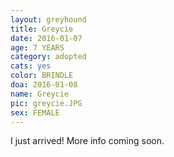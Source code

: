```yaml
---
layout: greyhound
title: Greycie
date: 2016-01-07
age: 7 YEARS
category: adopted
cats: yes
color: BRINDLE
doa: 2016-01-08
name: Greycie
pic: greycie.JPG
sex: FEMALE
---
```


I just arrived! More info coming soon.

